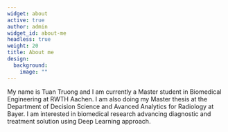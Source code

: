 ```yaml
---
widget: about
active: true
author: admin
widget_id: about-me
headless: true
weight: 20
title: About me
design:
  background:
    image: ""
---
```

My name is Tuan Truong and I am currently a Master student in Biomedical Engineering at RWTH Aachen. I am also doing my Master thesis at the Department of Decision Science and Avanced Analytics for Radiology at Bayer.  I am interested in biomedical research advancing diagnostic and treatment solution using Deep Learning approach.
